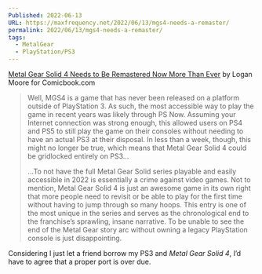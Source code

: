 ```yaml
---
Published: 2022-06-13
URL: https://maxfrequency.net/2022/06/13/mgs4-needs-a-remaster/
permalink: 2022/06/13/mgs4-needs-a-remaster/
tags:
  - MetalGear
  - PlayStation/PS3
---
```

[Metal Gear Solid 4 Needs to Be Remastered Now More Than Ever](https://comicbook.com/gaming/news/metal-gear-solid-4-mgs4-remaster-remake-opinion/) by Logan Moore for Comicbook.com

> Well, MGS4 is a game that has never been released on a platform outside of PlayStation 3. As such, the most accessible way to play the game in recent years was likely through PS Now. Assuming your Internet connection was strong enough, this allowed users on PS4 and PS5 to still play the game on their consoles without needing to have an actual PS3 at their disposal. In less than a week, though, this might no longer be true, which means that Metal Gear Solid 4 could be gridlocked entirely on PS3…
> 
> …To not have the full Metal Gear Solid series playable and easily accessible in 2022 is essentially a crime against video games. Not to mention, Metal Gear Solid 4 is just an awesome game in its own right that more people need to revisit or be able to play for the first time without having to jump through so many hoops. This entry is one of the most unique in the series and serves as the chronological end to the franchise’s sprawling, insane narrative. To be unable to see the end of the Metal Gear story arc without owning a legacy PlayStation console is just disappointing.

Considering I just let a friend borrow my PS3 and *Metal Gear Solid 4*, I’d have to agree that a proper port is over due.